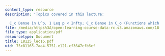 ```yaml
---
content_type: resource
description: 'Topics covered in this lecture:

  C_c Dense in L^p, 1 Leq p < Infty; C_c Dense in C_o (Functions which vanish at Infty)'
file: /media/https%3A/open-learning-course-data-rc.s3.amazonaws.com/18-125-measure-and-integration-fall-2003/75c811657aa45751e121cf3647cfb6cf_18125_lec16.pdf
file_type: application/pdf
resourcetype: Document
title: 18125_lec16.pdf
uid: 75c81165-7aa4-5751-e121-cf3647cfb6cf
---
```

